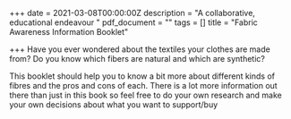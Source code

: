 +++
date = 2021-03-08T00:00:00Z
description = "A collaborative, educational endeavour "
pdf_document = ""
tags = []
title = "Fabric Awareness Information Booklet"

+++
Have you ever wondered about the textiles your clothes are made from? Do you know which fibers are natural and which are synthetic?

This booklet should help you to know a bit more about different kinds of fibres and the pros and cons of each. There is a lot more information out there than just in this book so feel free to do your own research and make your own decisions about what you want to support/buy